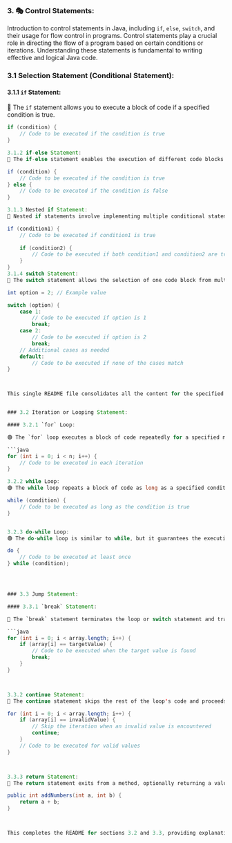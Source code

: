 ### 3. 🎭 Control Statements:

Introduction to control statements in Java, including `if`, `else`, `switch`, and their usage for flow control in programs. Control statements play a crucial role in directing the flow of a program based on certain conditions or iterations. Understanding these statements is fundamental to writing effective and logical Java code.

### 3.1 Selection Statement (Conditional Statement):

#### 3.1.1 `if` Statement:

🔹 The `if` statement allows you to execute a block of code if a specified condition is true.

```java
if (condition) {
    // Code to be executed if the condition is true
}

3.1.2 if-else Statement:
🔹 The if-else statement enables the execution of different code blocks based on a true or false condition.

if (condition) {
    // Code to be executed if the condition is true
} else {
    // Code to be executed if the condition is false
}

3.1.3 Nested if Statement:
🔹 Nested if statements involve implementing multiple conditional statements within each other.

if (condition1) {
    // Code to be executed if condition1 is true
    
    if (condition2) {
        // Code to be executed if both condition1 and condition2 are true
    }
}
3.1.4 switch Statement:
🔹 The switch statement allows the selection of one code block from multiple based on the value of an expression.

int option = 2; // Example value

switch (option) {
    case 1:
        // Code to be executed if option is 1
        break;
    case 2:
        // Code to be executed if option is 2
        break;
    // Additional cases as needed
    default:
        // Code to be executed if none of the cases match
}



This single README file consolidates all the content for the specified section on selection statements in Java. 


### 3.2 Iteration or Looping Statement:

#### 3.2.1 `for` Loop:

🟢 The `for` loop executes a block of code repeatedly for a specified number of times.

```java
for (int i = 0; i < n; i++) {
    // Code to be executed in each iteration
}

3.2.2 while Loop:
🟢 The while loop repeats a block of code as long as a specified condition is true.

while (condition) {
    // Code to be executed as long as the condition is true
}


3.2.3 do-while Loop:
🟢 The do-while loop is similar to while, but it guarantees the execution of the block at least once.

do {
    // Code to be executed at least once
} while (condition);




### 3.3 Jump Statement:

#### 3.3.1 `break` Statement:

🔴 The `break` statement terminates the loop or switch statement and transfers control to the statement following the terminated statement.

```java
for (int i = 0; i < array.length; i++) {
    if (array[i] == targetValue) {
        // Code to be executed when the target value is found
        break;
    }
}



3.3.2 continue Statement:
🔴 The continue statement skips the rest of the loop's code and proceeds to the next iteration.

for (int i = 0; i < array.length; i++) {
    if (array[i] == invalidValue) {
        // Skip the iteration when an invalid value is encountered
        continue;
    }
    // Code to be executed for valid values
}



3.3.3 return Statement:
🔴 The return statement exits from a method, optionally returning a value. Note: return with a value is more commonly used in Java compared to C.

public int addNumbers(int a, int b) {
    return a + b;
}



This completes the README for sections 3.2 and 3.3, providing explanations and code snippets for each type of statement in Java. 




